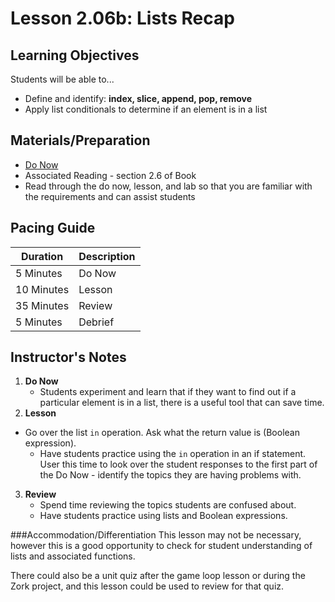 # Lesson 2.06b: Lists Recap

## Learning Objectives
Students will be able to... 
* Define and identify: **index, slice, append, pop, remove**
* Apply list conditionals to determine if an element is in a list

## Materials/Preparation
* [Do Now]
* Associated Reading - section 2.6 of Book
* Read through the do now, lesson, and lab so that you are familiar with the requirements and can assist students

## Pacing Guide
| **Duration**   | **Description** |
| ---------- | ----------- |
| 5 Minutes  | Do Now      |
| 10 Minutes | Lesson      |
| 35 Minutes | Review      |
| 5 Minutes | Debrief  |

## Instructor's Notes
1. **Do Now**
    * Students experiment and learn that if they want to find out if a particular element is in a list, there is a useful tool that can save time.
2. **Lesson**
  * Go over the list `in` operation. Ask what the return value is (Boolean expression).
    * Have students practice using the `in` operation in an if statement. User this time to look over the student responses to the first part of the Do Now - identify the topics they are having problems with.
3. **Review**
    * Spend time reviewing the topics students are confused about.
    * Have students practice using lists and Boolean expressions.

###Accommodation/Differentiation 
This lesson may not be necessary, however this is a good opportunity to check for student understanding of lists and associated functions. 

There could also be a unit quiz after the game loop lesson or during the Zork project, and this lesson could be used to review for that quiz.
  
[Do Now]:do_now2.md
